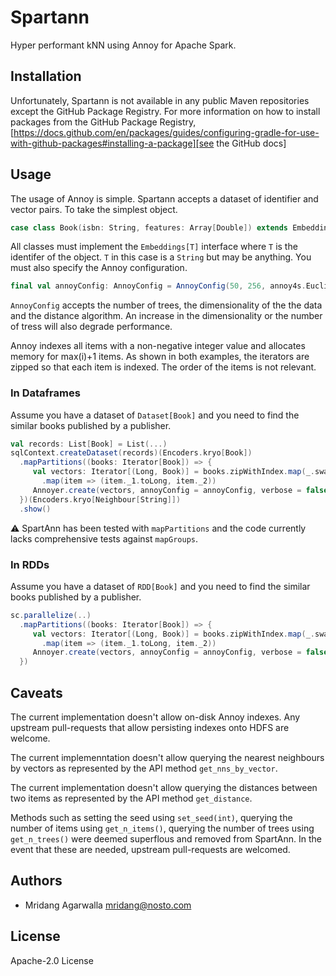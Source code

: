 # Spartann

Hyper performant kNN using Annoy for Apache Spark. 

## Installation

Unfortunately, Spartann is not available in any public Maven repositories except the GitHub Package Registry. For more information on how to install packages
from the GitHub Package
Registry, [https://docs.github.com/en/packages/guides/configuring-gradle-for-use-with-github-packages#installing-a-package][see the GitHub docs]

## Usage

The usage of Annoy is simple. Spartann accepts a dataset of identifier and vector pairs. To take the simplest object.

```scala
case class Book(isbn: String, features: Array[Double]) extends Embeddings[String]
```

All classes must implement the `Embeddings[T]` interface where `T` is the identifer of the object. `T` in this case is a `String` but may be anything. You must also specify the Annoy configuration. 

```scala
final val annoyConfig: AnnoyConfig = AnnoyConfig(50, 256, annoy4s.Euclidean)
```

`AnnoyConfig` accepts the number of trees, the dimensionality of the the data and the distance algorithm. An increase in the dimensionality or the number of tress will also degrade performance.

Annoy indexes all items with a non-negative integer value and allocates memory for max(i)+1 items. As shown in both examples, the iterators are zipped so that each item is indexed. The order of the items is not relevant.

### In Dataframes

Assume you have a dataset of `Dataset[Book]` and you need to find the similar books published by a publisher. 

```scala
val records: List[Book] = List(...)
sqlContext.createDataset(records)(Encoders.kryo[Book])
  .mapPartitions((books: Iterator[Book]) => {
     val vectors: Iterator[(Long, Book)] = books.zipWithIndex.map(_.swap)
       .map(item => (item._1.toLong, item._2))
     Annoyer.create(vectors, annoyConfig = annoyConfig, verbose = false, maxResults = 50)
  })(Encoders.kryo[Neighbour[String]])
  .show()
```

⚠ SpartAnn has been tested with `mapPartitions` and the code currently lacks comprehensive tests against `mapGroups`.

### In RDDs

Assume you have a dataset of `RDD[Book]` and you need to find the similar books published by a publisher. 

```scala
sc.parallelize(..)
  .mapPartitions((books: Iterator[Book]) => {
     val vectors: Iterator[(Long, Book)] = books.zipWithIndex.map(_.swap)
       .map(item => (item._1.toLong, item._2))
     Annoyer.create(vectors, annoyConfig = annoyConfig, verbose = false, maxResults = 50)
  })
```

## Caveats

The current implementation doesn't allow on-disk Annoy indexes. Any upstream pull-requests that allow persisting indexes onto HDFS are welcome.

The current implemenntation doesn't allow querying the nearest neighbours by vectors as represented by the API method `get_nns_by_vector`.

The current implementation doesn't allow querying the distances between two items as represented by the API method `get_distance`.

Methods such as setting the seed using `set_seed(int)`, querying the number of items using `get_n_items()`, querying the number of trees using `get_n_trees()` were deemed superflous and removed from SpartAnn. In the event that these are needed, upstream pull-requests are welcomed.

## Authors

* Mridang Agarwalla <mridang@nosto.com>

## License

Apache-2.0 License

[see the GitHub docs]: https://docs.github.com/en/packages/guides/configuring-gradle-for-use-with-github-packages#installing-a-package
